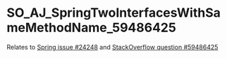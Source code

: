 # SO_AJ_SpringTwoInterfacesWithSameMethodName_59486425

Relates to [Spring issue #24248](https://github.com/spring-projects/spring-framework/issues/24248) and [StackOverflow question #59486425](https://stackoverflow.com/questions/59486425)
